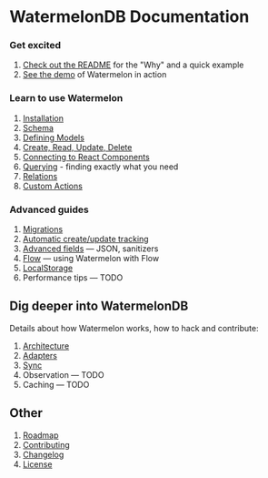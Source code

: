 # WatermelonDB Documentation

### Get excited

1. [Check out the README](../README.md) for the "Why" and a quick example
2. [See the demo](./Demo.md) of Watermelon in action

### Learn to use Watermelon

1. [Installation](./Installation.md)
1. [Schema](./Schema.md)
1. [Defining Models](./Model.md)
1. [Create, Read, Update, Delete](./CRUD.md)
1. [Connecting to React Components](./Components.md)
1. [Querying](./Query.md) - finding exactly what you need
1. [Relations](./Relation.md)
1. [Custom Actions](./Actions.md)

### Advanced guides

1. [Migrations](./Advanced/Migrations.md)
1. [Automatic create/update tracking](./Advanced/CreateUpdateTracking.md)
1. [Advanced fields](./Advanced/AdvancedFields.md) — JSON, sanitizers
1. [Flow](./Advanced/Flow.md) — using Watermelon with Flow
1. [LocalStorage](./Advanced/LocalStorage.md)
1. Performance tips — TODO

## Dig deeper into WatermelonDB

Details about how Watermelon works, how to hack and contribute:

1. [Architecture](./Implementation/Architecture.md)
1. [Adapters](./Implementation/Adapters.md)
1. [Sync](./Implementation/Sync.md)
1. Observation — TODO
1. Caching — TODO

## Other

1. [Roadmap](./Roadmap.md)
1. [Contributing](../CONTRIBUTING.md)
1. [Changelog](../CHANGELOG.md)
1. [License](../LICENSE)
